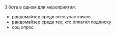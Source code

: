3 бота в одном для мероприятия:
- рандомайзер среди всех участников
- рандомайзер среди тех, кто оплатил подписку
- соц опрос

